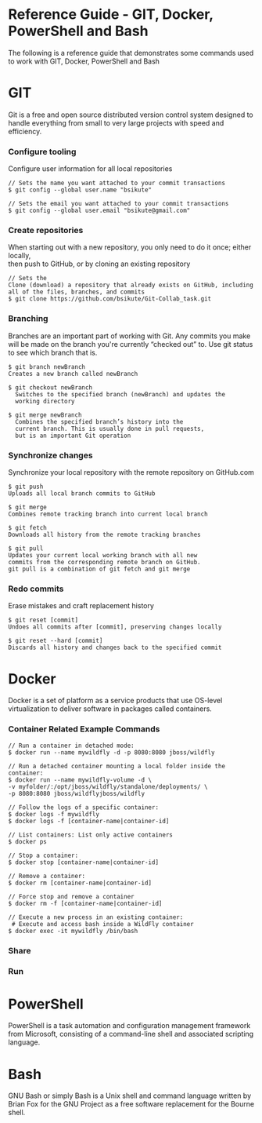 # Reference Guide - GIT, Docker, PowerShell and Bash
The following is a reference guide that demonstrates some commands used to work with GIT, Docker, PowerShell and Bash

# GIT
Git is a free and open source distributed version control system designed to handle everything from small to very large projects with speed and efficiency.

   ### Configure tooling
   Configure user information for all local repositories

    // Sets the name you want attached to your commit transactions
    $ git config --global user.name "bsikute"
    
    // Sets the email you want attached to your commit transactions
    $ git config --global user.email "bsikute@gmail.com"
    
   ### Create repositories
   When starting out with a new repository, you only need to do it once; either locally,  
   then push to GitHub, or by cloning an existing repository
   
    // Sets the
    Clone (download) a repository that already exists on GitHub, including all of the files, branches, and commits
    $ git clone https://github.com/bsikute/Git-Collab_task.git
    
   ### Branching
   Branches are an important part of working with Git. Any commits you make will be made on the branch 
   you're currently “checked out” to. Use git status to see which branch that is.
   
    $ git branch newBranch
    Creates a new branch called newBranch
    
    $ git checkout newBranch
      Switches to the specified branch (newBranch) and updates the
      working directory

    $ git merge newBranch
      Combines the specified branch’s history into the
      current branch. This is usually done in pull requests,
      but is an important Git operation
      
   ### Synchronize changes
   Synchronize your local repository with the remote repository on GitHub.com
   
    $ git push
    Uploads all local branch commits to GitHub

    $ git merge
    Combines remote tracking branch into current local branch
    
    $ git fetch
    Downloads all history from the remote tracking branches
    
    $ git pull
    Updates your current local working branch with all new
    commits from the corresponding remote branch on GitHub.
    git pull is a combination of git fetch and git merge
  
   ### Redo commits
   Erase mistakes and craft replacement history

    $ git reset [commit]
    Undoes all commits after [commit], preserving changes locally
    
    $ git reset --hard [commit]
    Discards all history and changes back to the specified commit

# Docker
Docker is a set of platform as a service products that use OS-level virtualization to deliver software in packages called containers.

### Container Related Example Commands
    // Run a container in detached mode:
    $ docker run --name mywildfly -d -p 8080:8080 jboss/wildfly
    
    // Run a detached container mounting a local folder inside the container:
    $ docker run --name mywildfly-volume -d \
    -v myfolder/:/opt/jboss/wildfly/standalone/deployments/ \
    -p 8080:8080 jboss/wildflyjboss/wildfly

    // Follow the logs of a specific container:
    $ docker logs -f mywildfly
    $ docker logs -f [container-name|container-id]

    // List containers: List only active containers
    $ docker ps
    
    // Stop a container:
    $ docker stop [container-name|container-id]
    
    // Remove a container:
    $ docker rm [container-name|container-id]
	 
    // Force stop and remove a container
    $ docker rm -f [container-name|container-id]
    
    // Execute a new process in an existing container:
	 # Execute and access bash inside a WildFly container
    $ docker exec -it mywildfly /bin/bash


### Share
### Run

# PowerShell
PowerShell is a task automation and configuration management framework from Microsoft, consisting of a command-line shell and associated scripting language.

# Bash
GNU Bash or simply Bash is a Unix shell and command language written by Brian Fox for the GNU Project as a free software replacement for the Bourne shell.
